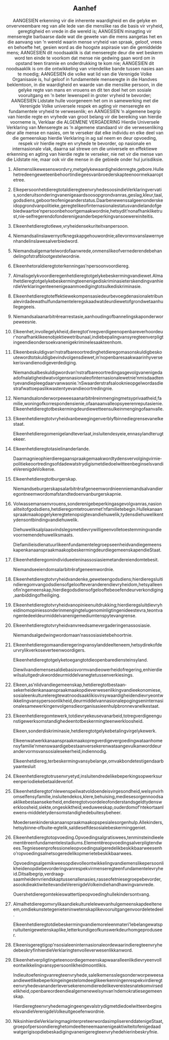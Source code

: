 <h1 align='center'></h1>
<h2 align='center'>Aanhef</h2>
<p align='center'>AANGESIEN erkenning vir die inherente waardigheid en die gelyke en onvervreembare reg van alle lede van die menslike ras die basis vir vryheid, geregtigheid en vrede in die wereld is;
AANGESIEN minagting vir menseregte barbaarse dade wat die gewete van die mens aangetas het en die aanvang van ’n wereld waarin mense vryheid van spraak, geloof, vrees en behoefte het, gesien word as die hoogste aspirasie van die gemiddelde mens;
AANGESIEN dit noodsaaklik is dat menseregte deur die wet beskerm word ten einde te voorkom dat mense nie gedwing gaan word om in opstand teen tirannie en onderdrukking te kom nie;
AANGESIEN dit noodsaaklik is om die ontwikkeling van vriendelike bande tussen nasies aan te moedig;
AANGESIEN die volke wat lid van die Verenigde Volke Organisasie is, hul geloof in fundamentele menseregte in die Handves beklemtoon, in die waardigheid en waarde van die menslike persoon, in die gelyke regte van mans en vrouens en dit ten doel het om sosiale vooruitgang en ’n beter lewenspeil in groter vryheid te bevorder;
AANGESIEN Lidstate hulle voorgeneem het om in samewerking met die Verenigde Volke universele respek en agting vir menseregte en fundamentele vryheid te verwesenlik; en
AANGESIEN ’n algemene begrip van hierdie regte en vryhede van groot belang vir die bereiking van hierdie voorneme is,
Verklaar die ALGEMENE VERGADERING
Hierdie Universele Verklaring van Menseregte as ’n algemene standaard vir die verwesenliking deur alle mense en nasies, om te verseker dat elke individu en elke
deel van die gemeenskap hierdie Verklaring in ag sal neem en deur opvoeding, respek vir hierdie regte en vryhede te bevorder, op nasionale en internasionale vlak, daarna sal strewe om die universele en effektiewe erkenning en agting van hierdie regte te verseker, nie net vir die mense van die Lidstate nie, maar ook vir die mense in die gebiede onder hul jurisdiksie.</p>
<ol>
  <li>
    <p>Allemenslikewesenswordvry,metgelykewaardigheidenregte,gebore.Hullehetredeengeweteenbehoortindiegeesvanbroederskapteenoormekaaroptetree.</p>
  </li>
  <li>
    <p>ElkepersoonhetdieregtotaldieregteenvryhedesoosindieVerklaringvervatis,sonderuitsonderingvanenigeaardsoosopgrondvanras,geslag,kleur,taal,godsdiens,geboorteofenigeanderstatus.Daarbenewenssalgeenonderskeidopgrondvanpolitieke,geregtelikeofinternasionalestatusvandielandofgebiedwaartoe’npersoonbehoortgemaakwordnie,hetsydit’nonafhankliketrust,nie‐selfregerendofonderenigeanderbeperkingvansoewereiniteitis.</p>
  </li>
  <li>
    <p>Elkeenhetdieregtotlewe,vryheidensekuriteitvanpersoon.</p>
  </li>
  <li>
    <p>Niemandsalinslawernyofknegskapgehouwordnie;allevormsvanslawernyenhandelinslawesalverbiedword.</p>
  </li>
  <li>
    <p>Niemandsalgemartelwordofaanwrede,onmenslikeofvernederendebehandelingofstrafblootgestelwordnie.</p>
  </li>
  <li>
    <p>Elkeenhetoraldieregtoterkenningas’npersoonvoordiereg.</p>
  </li>
  <li>
    <p>Almalisgelykvoordieregenhetdieregtotgelykebeskermingvandiewet.AlmalhetdieregtotgelykebeskermingteenenigediskriminasieterskendingvanhierdieVerklaringenteenenigeaanmoedigingtotsulkediskriminasie.</p>
  </li>
  <li>
    <p>Elkeenhetdieregtoteffektiewekompensasiedeurbevoegdenasionaletribunalevirdadewathulfundamenteleregskaadwatdeurdiewetofgrondwetaanhullegegeeis.</p>
  </li>
  <li>
    <p>Niemandsalaanarbitrêrearrestasie,aanhoudingofbannelingskaponderworpeweesnie.</p>
  </li>
  <li>
    <p>Elkeenhet,invollegelykheid,dieregtot’nregverdigeenopenbareverhoordeur’nonafhanklikeenobjektiewetribunaal,indiebepalingvansyregteenverpligtingeendieondersoekvanenigekriminelesaakteenhom.</p>
  </li>
  <li>
    <p>Elkeenbeskuldigvan’nstrafbareoortredinghetdieregomasonskuldigbeskoutewordtotskuldigbevindvolgensdiewet,in’nopenbaresaakwaarinhyversekerisvandienodigeverdediging.</p>
    <p>Niemandsalbeskuldigwordvan’nstrafbareoortredingasgevolgvanenigedaadofnalatigheidwatvolgensnasionaleofinternasionalewetnie’nmisdaadtentyevandiepleegdaarvanwasnie.’nSwaarderstrafsalooknieopgelwordasdiestrafwattoepaslikwastentyevandieoortredingnie.</p>
  </li>
  <li>
    <p>Niemandsalonderworpeweesaanarbitrêreinmengingmetsyprivaatheid,familie,woningofkorrespondensienie,ofaanaanvalleopsyeerenreputasienie.Elkeenhetdieregtotbeskermingdeurdiewetteensulkeinmengingofaanvalle.</p>
  </li>
  <li>
    <p>Elkeenhetdieregtotvryheidvanbewegingenverblyfbinnediegrensevanelkestaat.</p>
    <p>Elkeenhetdieregomenigelandteverlaat,insluitendesyeie,ennasylandterugtekeer.</p>
  </li>
  <li>
    <p>Elkeenhetdieregtotasielinanderlande.</p>
    <p>Daarmagnieophierdieregaanspraakgemaakwordtydensvervolgingvirnie‐politiekeoortredingsofdadewatstrydigismetdiedoelwitteenbeginselsvandieVerenigdeVolkenie.</p>
  </li>
  <li>
    <p>Elkeenhetdieregtotburgerskap.</p>
    <p>Niemandseburgerskapsalarbitrêrafgeneemwordnieenniemandsalvandieregontneemwordomafstandtedoenvanburgerskapnie.</p>
  </li>
  <li>
    <p>Volwassemansenvrouens,sonderenigebeperkingasgevolgvanras,nasionaliteitofgodsdiens,hetdieregomtetrouenmet’nfamilietebegin.Hullekanaanspraakmaakopgelykeregtetenopsigtevandiehuwelik,tydensdiehuwelikentydensontbindingvandiehuwelik.</p>
    <p>Diehuweliksalplaasvindslegsmetdievrywilligeenvolletoestemmingvandievoornemendehuweliksmaats.</p>
    <p>DiefamilieisdienatuurlikeenfundamentelegroepseenheidvandiegemeenskapenkanaanspraakmaakopbeskermingdeurdiegemeenskapendieStaat.</p>
  </li>
  <li>
    <p>Elkeenhetdieregomindividueeleninassosiasiemetandereiendomtebesit.</p>
    <p>Niemandseeiendomsalarbitrêrafgeneemwordnie.</p>
  </li>
  <li>
    <p>Elkeenhetdieregtotvryheidvandenke,geweteengodsdiens;hierdieregsluitindieregomvangodsdiensofgeloofteveranderendievryheidom,hetsyalleenofin’ngemeenskap,hierdiegodsdiensofgelooftebeoefendeurverkondiging,aanbiddingofheiliging.</p>
  </li>
  <li>
    <p>Elkeenhetdieregtotvryheidvanopinieenuitdrukking;hierdieregsluitdievryheidinomopiniessonderinmengingtelugenominligtingenideestevra,teontvangentedeeldeurmiddelvanenigemediumtenspytevangrense.</p>
  </li>
  <li>
    <p>Elkeenhetdieregtotvryheidvanvreedsamevergaderingenassosiasie.</p>
    <p>Niemandsalgedwingwordomaan’nassosiasietebehoortnie.</p>
  </li>
  <li>
    <p>Elkeenhetdieregomaandieregeringvansylanddeelteneem,hetsydirekofdeurvrylikverkoseverteenwoordigers.</p>
    <p>Elkeenhetdieregtotgelyketoegangtotdieopenbarediensteinsyland.</p>
    <p>Diewilvandiemensesaldiebasisvormvandieowerheidofregering,enhierdiewilsaluitgedrukworddeurmiddelvanegtetussenverkiesings.</p>
  </li>
  <li>
    <p>Elkeen,as’nlidvandiegemeenskap,hetdieregtotbestaan‐sekerheidenkanaanspraakmaakopdieverwesenlikingvandieekonomiese,sosialeenkultureleregtewatnoodsaaklikisvirsywaardigheidendievryeontwikkelingvansypersoonlikheid,deurmiddelvannasionalepogingseninternasionalesamewerkingenvolgensdieorganisasieenhulpbronnevanelkestaat.</p>
  </li>
  <li>
    <p>Elkeenhetdieregomtewerk,totdievryekeusevanarbeid,totregverdigeengunstigewerksomstandighedeentotbeskermingteenwerkloosheid.</p>
    <p>Elkeen,sonderdiskriminasie,hetdieregtotgelykebetalingvirgelykewerk.</p>
    <p>Elkeenwatwerkkanaanspraakmaakopregverdigevergoedingwataanhomensyfamilie’nmenswaardigebestaanversekerenwataangevulkanworddeurandervormsvansosialesekerheid,indiennodig.</p>
    <p>Elkeenhetdiereg,terbeskermingvansybelange,omvakbondetestigendaarbyaantesluit</p>
  </li>
  <li>
    <p>Elkeenhetdieregtotrusenvryetyd,insluitendredelikebeperkingsopwerksureenperiodiekebetaaldeverlof.</p>
  </li>
  <li>
    <p>Elkeenhetdieregtot’nlewenspeilwatvoldoendeisvirgesondheid,welsynvirhomselfensyfamilie,insluitendekos,klere,behuising,mediesesorgennoodsaaklikebestaansekerheid,endieregtotvoordeleofonderstandsgeldtydenswerkloosheid,siekte,ongeskiktheid,weduweeskap,ouderdomof’ntekortaanlewens‐middeletydensomstandighedebuitesybeheer.</p>
    <p>Moedersenkinderskanaanspraakmaakopspesialesorgenhulp.Allekinders,hetsybinne‐ofbuite‐egtelik,saldieselfdesosialebeskerminggeniet.</p>
  </li>
  <li>
    <p>Elkeenhetdieregtotopvoeding.Opvoedingsalgratiswees,tenminsteindieelementêreenfundamentelestadiums.Elementêreopvoedingsalverpligtendwees.Tegnieseenprofessioneleopvoedingsalgeredelikbeskikbaarweesenho’ropvoedingsalnetsogeredelikopmerietebeskikbaarwees.</p>
    <p>Opvoedingsalgemikweesopdievolleontwikkelingvandiemenslikepersoonlikheidenopdiebevorderingvanrespekvirmenseregteenfundamentelevryheid.Ditsalbegrip,verdraag‐saamheidenvriendskaptussenallenasies,rasseofetniesegroepebevorder,asookdieaktiwiteitevandieVerenigdeVolkeindiehandhawingvanvrede.</p>
    <p>Ouershetdieregomtekieswattertipeopvoedinghullekindersontvang.</p>
  </li>
  <li>
    <p>Almalhetdieregomvrylikaandiekulturelelewevanhulgemeenskapdeelteneem,omdiekunstetegenieteninwetenskaplikevooruitgangenvoordeletedeel.</p>
    <p>Elkeenhetdieregtotdiebeskermingvandiemoreleenmateri’lebelangewatspruituitenigewetenskaplike,letterkundigeofkunswerkdeurhomgeproduseer.</p>
  </li>
  <li>
    <p>Elkeenisgeregtigop’nsosialeeninternasionaleordewaarindieregteenvryhedebeskryfinhierdieVerklaringtenvolleverwesenlikkanword.</p>
  </li>
  <li>
    <p>Elkeenhetverpligtingeteenoordiegemeenskapwaaralleenlikdievryeenvolleontwikkelingvansypersoonlikheidmoontlikis.</p>
    <p>Indieuitoefeningvanregteenvryhede,salelkemensslegsonderworpeweesaandiewetlikebeperkingeingestelomdeeglikeerkenningenrespekvirdieregteenvryhedevananderteversekerenomdieredelikevereistesnatekomvirsedelikheid,openbareordeendiealgemenewelsynvan’ndemokratiesegemeenskap.</p>
    <p>HierdieregteenvryhedemagingeengevalstrydigmetdiedoelwitteenbeginselsvandieVerenigdeVolkeuitgeoefenwordnie.</p>
  </li>
  <li>
    <p>NiksinhierdieVerklaringmaginterpreteerwordasimpliserenddatenigeStaat,groepofpersoondiereghetomdeelteneemaanenigeaktiwiteitofenigedaadwatgerigisopdiebeskadigingvanenigeregteenvryhedehierinbeskryfnie.</p>
  </li>
</ol>